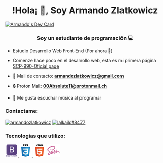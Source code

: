 <h1 align="center">!Hola¡ 👋, Soy Armando Zlatkowicz</h1>       <a href="https://app.daily.dev/Zlatkowicz"><img src="https://api.daily.dev/devcards/9b3a813ffc374c8abf269870b3c0cc44.png?r=a7b" width="400" alt="Armando's Dev Card"/></a>
<h3 align="center">Soy un estudiante de programación 💻</h3>

- Estudio Desarrollo Web Front-End (Por ahora 👀) 

- Comenze hace poco en el desarrollo web, esta es mi primera página [SCP-990-Oficial page](https://scp-990.000webhostapp.com/)

- 📧 Mail de contacto: **armandozlatkowicz@gmail.com**

- 🔒 Proton Mail: **00Absolute11@protonmail.ch**

- 🎵  Me gusta escuchar música al programar

<h3 align="left"> Contactame: </h3>
<p align="left">
<a href="https://instagram.com/armandozlatkowicz" target="blank"><img align="center" src="https://raw.githubusercontent.com/rahuldkjain/github-profile-readme-generator/master/src/images/icons/Social/instagram.svg" alt="armandozlatkowicz" height="30" width="40" /></a>
<a href="https://discord.gg/Ialkaild#8477" target="blank"><img align="center" src="https://raw.githubusercontent.com/rahuldkjain/github-profile-readme-generator/master/src/images/icons/Social/discord.svg" alt="Ialkaild#8477" height="30" width="40" /></a>
</p>

<h3 align="left"> Tecnologías que utilizo: </h3>
<p align="left"> <a href="https://getbootstrap.com" target="_blank"> <img src="https://raw.githubusercontent.com/devicons/devicon/master/icons/bootstrap/bootstrap-plain-wordmark.svg" alt="bootstrap" width="40" height="40"/> </a> <a href="https://www.w3schools.com/css/" target="_blank"> <img src="https://raw.githubusercontent.com/devicons/devicon/master/icons/css3/css3-original-wordmark.svg" alt="css3" width="40" height="40"/> </a>  <img src="https://raw.githubusercontent.com/devicons/devicon/master/icons/html5/html5-original-wordmark.svg" alt="html5" width="40" height="40"/> </a>   <a href="https://sass-lang.com" target="_blank"> <img src="https://raw.githubusercontent.com/devicons/devicon/master/icons/sass/sass-original.svg" alt="sass" width="40" height="40"/> </a> </p> 
